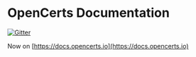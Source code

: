 # OpenCerts Documentation
[![Gitter](https://badges.gitter.im/OpenCerts/community.svg)](https://gitter.im/OpenCerts/community?utm_source=badge&utm_medium=badge&utm_campaign=pr-badge)

Now on [https://docs.opencerts.io](https://docs.opencerts.io)
